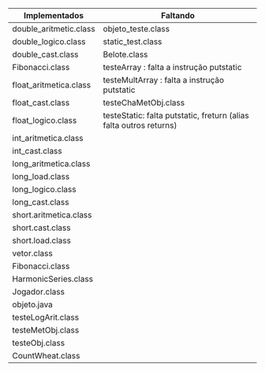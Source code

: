 

Implementados            | Faltando
-------------------------|--------------------------------------
 double_aritmetic.class  |   objeto_teste.class
 double_logico.class     |   static_test.class
 double_cast.class       |   Belote.class
 Fibonacci.class         |   testeArray : falta a instrução putstatic
 float_aritmetica.class  |   testeMultArray : falta a instrução putstatic
 float_cast.class        |   testeChaMetObj.class
 float_logico.class      |   testeStatic: falta putstatic, freturn (alias falta outros returns)
 int_aritmetica.class    | 
 int_cast.class          |
 long_aritmetica.class   |
 long_load.class         |
 long_logico.class       |
 long_cast.class         |
 short.aritmetica.class  |
 short.cast.class        |
 short.load.class        |
 vetor.class             |
 Fibonacci.class         |
 HarmonicSeries.class    |
 Jogador.class           |
 objeto.java             |
 testeLogArit.class      |
 testeMetObj.class       |
 testeObj.class          |
 CountWheat.class        |

